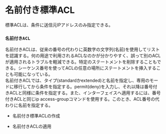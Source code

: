 # 名前付き標準ACL
標準ACLは、条件に送信元IPアドレスのみ指定できる。

### `名前付きACL`
名前付きACLは、従来の番号の代わりに英数字の文字列(名前)を使用してリストを認識する。何の用途で利用されるACLなのかが分かりやすく、誤って別のACLが適用されるトラブルを軽減できる。特定のステートメントを削除することもできる。シーケンス番号を使ってACLの任意の場所にステートメントを挿入することも可能になっている。  
名前付きACLでは、タイプ(standardかextended)と名前を指定し、専用のモードに移行してから条件を指定する。permit(deny)を入力し、それ以降は番号付きACLと同様に条件を指定する。また、インターフェイスへ適用するには、番号付きACLと同じip access-groupコマンドを使用する。このとき、ACL番号の代わりに名前を指定する。

- 名前付き標準ACLの作成

- 名前付きACLの適用
